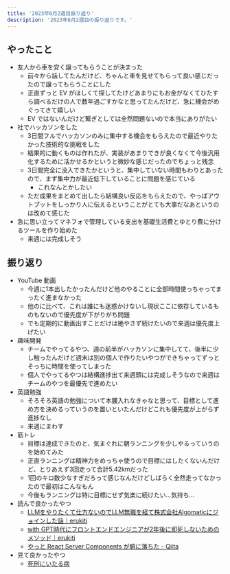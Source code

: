 ```yaml
---
title: '2023年6月2週目振り返り'
description: '2023年6月2週目の振り返りです。'
---
```


## やったこと

- 友人から車を安く譲ってもらうことが決まった
  - 前々から話してたんだけど、ちゃんと車を見せてもらって良い感じだったので譲ってもらうことにした
  - 正直ずっと EV がほしくて探してたけどあまりにもお金がなくてひたすら調べるだけの人で数年過ごすかなと思ってたんだけど、急に機会がめぐってきて嬉しい
  - EV ではないんだけど繋ぎとしては全然問題ないので本当にありがたい
- 社でハッカソンをした
  - 3日間フルでハッカソンのみに集中する機会をもらえたので最近やりたかった技術的な挑戦をした
  - 結果的に動くものは作れたが、実装があまりできが良くなくて今後汎用化するために活かせるかというと微妙な感じだったのでちょっと残念
  - 3日間完全に没入できたかというと、集中していない時間もわりとあったので、まず集中力が最近低下していることに問題を感じている
    - これなんとかしたい
  - ただ成果をまとめて出したら結構良い反応をもらえたので、やっぱアウトプットをしっかり人に伝えるということがとても大事だなあというのは改めて感じた
- 急に思い立ってマネフォで管理している支出を基礎生活費とゆとり費に分けるツールを作り始めた
  - 来週には完成しそう

## 振り返り

- YouTube 動画
  - 今週に1本出したかったんだけど他のやることに全部時間使っちゃってまったく進まなかった
  - 他のに比べて、これは誰にも迷惑かけないし現状ここに依存しているものもないので優先度が下がりがち問題
  - でも定期的に動画出すことだけは絶やさず続けたいので来週は優先度上げたい
- 趣味開発
  - チームでやってるやつ、週の前半がハッカソンに集中してて、後半に少し触ったんだけど週末は別の個人で作りたいやつができちゃってずっとそっちに時間を使ってしまった
  - 個人でやってるやつは結構進捗出て来週頭には完成しそうなので来週はチームのやつを最優先で進めたい
- 英語勉強
  - そろそろ英語の勉強について本腰入れなきゃなと思って、目標として進め方を決めるっていうのを置いといたんだけどこれも優先度が上がらず進捗なし
  - 来週にまわす
- 筋トレ
  - 目標は達成できたのと、気まぐれに朝ランニングを少しやるっていうのを始めてみた
  - 正直ランニングは精神力をめっちゃ使うので目標にはしたくないんだけど、とりあえず3回走って合計5.42kmだった
  - 1回のキロ数少なすぎだろって感じなんだけどしばらく全然走ってなかったので最初はこんなもん
  - 今後もランニングは特に目標にせず気楽に続けたい…気持ち…
- 読んで良かったやつ
  - [LLMをやりたくて仕方ないのでLLM無職を経て株式会社Algomaticにジョインした話｜erukiti](https://note.com/erukiti/n/n8e4453e31705)
  - [with GPT時代にフロントエンドエンジニアが2年後に即死しないためのメソッド｜erukiti](https://note.com/erukiti/n/ne66b7f8d2991) 
  - [やっと React Server Components が腑に落ちた - Qiita](https://qiita.com/naruto/items/c17c79ec5c2a0c7c4686)
- 見て良かったやつ
  - [死刑にいたる病](https://siy-movie.com/)
